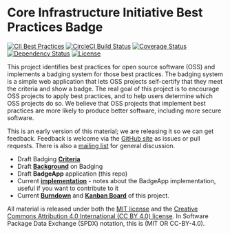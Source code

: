 # Core Infrastructure Initiative Best Practices Badge

[![CII Best Practices](https://secret-retreat-6638.herokuapp.com/projects/1/badge)](https://secret-retreat-6638.herokuapp.com/projects/1)
[![CircleCI Build Status](https://circleci.com/gh/linuxfoundation/cii-best-practices-badge.svg?&style=shield&circle-token=ca450ac150523030464677a1aa7f3cacfb8b3472)](https://circleci.com/gh/linuxfoundation/cii-best-practices-badge)
[![Coverage Status](https://coveralls.io/repos/linuxfoundation/cii-best-practices-badge/badge.svg?branch=master&service=github)](https://coveralls.io/github/linuxfoundation/cii-best-practices-badge?branch=master)
[![Dependency Status](https://gemnasium.com/linuxfoundation/cii-best-practices-badge.svg)](https://gemnasium.com/linuxfoundation/cii-best-practices-badge)
[![License](http://img.shields.io/:license-mit-blue.svg?style=flat-square)](http://badges.mit-license.org)

This project identifies best practices for open source software (OSS)
and implements a badging system for those best practices.
The badging system is a simple web application
that lets OSS projects self-certify that they meet the criteria
and show a badge.
The real goal of this project is to encourage OSS projects to
apply best practices, and to help users determine which OSS projects do so.
We believe that OSS projects that implement best practices are more likely
to produce better software, including more secure software.

This is an early version of this material;
we are releasing it so we can get feedback.
Feedback is welcome via the [GitHub site](https://github.com/linuxfoundation/cii-best-practices-badge) as issues or pull requests.
There is also a [mailing list](https://lists.coreinfrastructure.org/mailman/listinfo/cii-badges) for general discussion.

* Draft Badging **[Criteria](./doc/criteria.md)**
* Draft **[Background](./doc/background.md)** on Badging
* Draft **BadgeApp** application (this repo)
* Current **[implementation](./doc/implementation.md)**  - notes about the BadgeApp implementation, useful if you want to contribute to it
* Current **[Burndown](https://burndown.io/#linuxfoundation/cii-best-practices-badge/1)** and **[Kanban Board](https://waffle.io/linuxfoundation/cii-best-practices-badge)** of this project.

All material is released under both the [MIT license](./LICENSE)
and the
[Creative Commons Attribution 4.0 International (CC BY 4.0) license](https://creativecommons.org/licenses/by/4.0/).
In Software Package Data Exchange (SPDX) notation, this is (MIT OR CC-BY-4.0).
